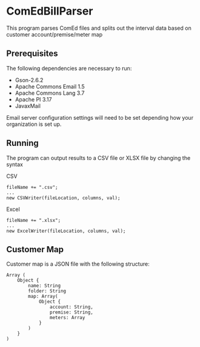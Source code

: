 # ComEdBillParser

This program parses ComEd files and splits out the interval data based on customer account/premise/meter map

## Prerequisites

The following dependencies are necessary to run:

* Gson-2.6.2
* Apache Commons Email 1.5
* Apache Commons Lang 3.7
* Apache PI 3.17
* JavaxMail

Email server configuration settings will need to be set depending how your organization is set up.

## Running

The program can output results to a CSV file or XLSX file by changing the syntax

CSV
```
fileName += ".csv";
...
new CSVWriter(fileLocation, columns, val);
```

Excel
```
fileName += ".xlsx";
...
new ExcelWriter(fileLocation, columns, val);
```

## Customer Map

Customer map is a JSON file with the following structure:

```
Array (
    Object {
        name: String
        folder: String
        map: Array(
            Object {
                account: String,
                premise: String,
                meters: Array
            }
        )
    }
)
```

